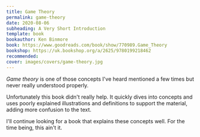 ```yaml
---
title: Game Theory
permalink: game-theory
date: 2020-08-06
subheading: A Very Short Introduction
template: book
bookauthor: Ken Binmore
book: https://www.goodreads.com/book/show/770989.Game_Theory
bookshop: https://uk.bookshop.org/a/2625/9780199218462
recommended: 
cover: images/covers/game-theory.jpg
---
```


*Game theory* is one of those concepts I've heard mentioned a few times but never really understood properly.

Unfortunately this book didn't really help. It quickly dives into concepts and uses poorly explained illustrations and definitions to support the material, adding more confusion to the text.

I'll continue looking for a book that explains these concepts well. For the time being, this ain't it.